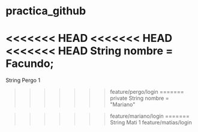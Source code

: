 # practica_github
<<<<<<< HEAD
<<<<<<< HEAD
<<<<<<< HEAD
String nombre = Facundo;
=======
String Pergo 1
>>>>>>> feature/pergo/login
=======
private String nombre = "Mariano"

>>>>>>> feature/mariano/login
=======
String Mati 1
>>>>>>> feature/matias/login
